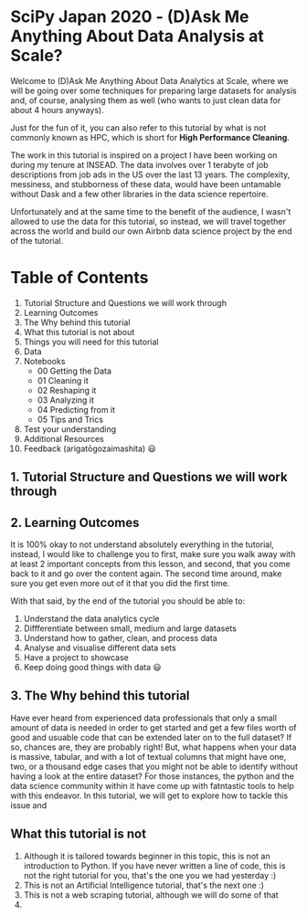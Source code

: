 # SciPy Japan 2020 - (D)Ask Me Anything About Data Analysis at Scale?

Welcome to (D)Ask Me Anything About Data Analytics at Scale, where we will be going over some techniques for preparing large datasets for analysis and, of course, analysing them as well (who wants to just clean data for about 4 hours anyways).

Just for the fun of it, you can also refer to this tutorial by what is not commonly known as HPC, which is short for **High Performance Cleaning**.

The work in this tutorial is inspired on a project I have been working on during my tenure at INSEAD. The data involves over 1 terabyte of job descriptions from job ads in the US over the last 13 years. The complexity, messiness, and stubborness of these data, would have been untamable without Dask and a few other libraries in the data science repertoire.

Unfortunately and at the same time to the benefit of the audience, I wasn't allowed to use the data for this tutorial, so instead, we will travel together across the world and build our own Airbnb data science project by the end of the tutorial.

# Table of Contents

1. Tutorial Structure and Questions we will work through
2. Learning Outcomes
3. The Why behind this tutorial
4. What this tutorial is not about
5. Things you will need for this tutorial
6. Data
7. Notebooks
    - 00 Getting the Data
    - 01 Cleaning it
    - 02 Reshaping it
    - 03 Analyzing it
    - 04 Predicting from it
    - 05 Tips and Trics
8. Test your understanding
9. Additional Resources
10. Feedback (arigatōgozaimashita) 😃


## 1. Tutorial Structure and Questions we will work through

## 2. Learning Outcomes

It is 100% okay to not understand absolutely everything in the tutorial, instead, I would like to challenge you to first, make sure you walk away with at least 2 important concepts from this lesson, and second, that you come back to it and go over the content again. The second time around, make sure you get even more out of it that you did the first time.

With that said, by the end of the tutorial you should be able to:

1. Understand the data analytics cycle
2. Diffferentiate between small, medium and large datasets
3. Understand how to gather, clean, and process data
4. Analyse and visualise different data sets
5. Have a project to showcase
6. Keep doing good things with data 😃

## 3. The Why behind this tutorial

Have ever heard from experienced data professionals that only a small amount of data is needed in order to get started and get a few files worth of good and usuable code that can be extended later on to the full dataset? If so, chances are, they are probably right! But, what happens when your data is massive, tabular, and with a lot of textual columns that might have one, two, or a thousand edge cases that you might not be able to identify without having a look at the entire dataset? For those instances, the python and the data science community within it have come up with fatntastic tools to help with this endeavor. In this tutorial, we will get to explore how to tackle this issue and 





## What this tutorial is not

1. Although it is tailored towards beginner in this topic, this is not an introduction to Python. If you have never written a line of code, this is not the right tutorial for you, that's the one you we had yesterday :)
2. This is not an Artificial Intelligence tutorial, that's the next one :)
3. This is not a web scraping tutorial, although we will do some of that
4. 